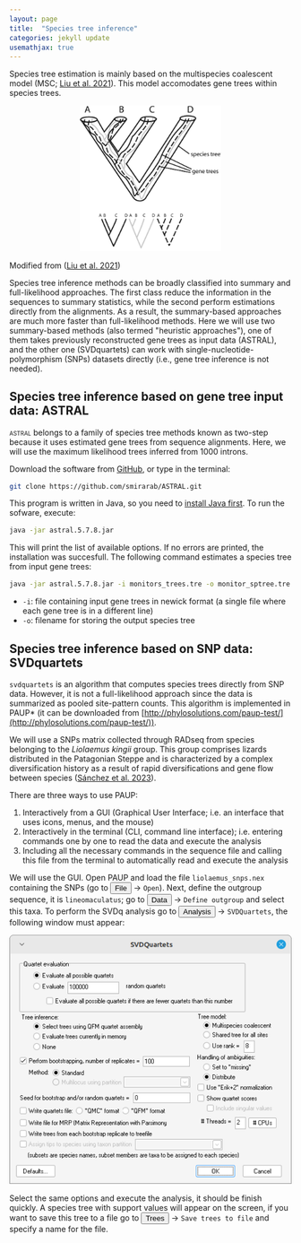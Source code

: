 ```yaml
---
layout: page
title:  "Species tree inference"
categories: jekyll update
usemathjax: true
---
```


Species tree estimation is mainly based on the multispecies coalescent model (MSC; [Liu et al. 2021](https://doi.org/10.1007/978-1-4939-9074-0_7)). This model accomodates gene trees within species trees.

<p align="center">
    <img src="./assets/MSC.png" width="50%"/>
    <figcaption>Modified from (<a href="https://doi.org/10.1007/978-1-4939-9074-0_7">Liu et al. 2021</a>)</figcaption>
</p>

Species tree inference methods can be broadly classified into summary and full-likelihood approaches. The first class reduce the information in the sequences to summary statistics, while the second perform estimations directly from the alignments. As a result, the summary-based approaches are much more faster than full-likelihood methods. Here we will use two summary-based methods (also termed "heuristic approaches"), one of them takes previously reconstructed gene trees as input data (ASTRAL), and the other one (SVDquartets) can work with single-nucleotide-polymorphism (SNPs) datasets directly (i.e., gene tree inference is not needed).

## Species tree inference based on gene tree input data: ASTRAL

<span style="font-variant: small-caps;">astral</span> belongs to a family of species tree methods known as two-step because it uses estimated gene trees from sequence alignments. Here, we will use the maximum likelihood trees inferred from 1000 introns.

Download the software from [GitHub](https://github.com/smirarab/ASTRAL/archive/refs/heads/master.zip), or type in the terminal:

```sh
git clone https://github.com/smirarab/ASTRAL.git
```

This program is written in Java, so you need to [install Java first](https://www.java.com/en/download/help/download_options.html). To run the sofware, execute:

```sh
java -jar astral.5.7.8.jar
```

This will print the list of available options. If no errors are printed, the installation was succesfull. The following command estimates a species tree from input gene trees:

```sh
java -jar astral.5.7.8.jar -i monitors_trees.tre -o monitor_sptree.tre
```

- `-i`: file containing input gene trees in newick format (a single file where each gene tree is in a different line)
- `-o`: filename for storing the output species tree


## Species tree inference based on SNP data: SVDquartets

`svdquartets` is an algorithm that computes species trees directly from SNP data. However, it is not a full-likelihood approach since the data is summarized as pooled site-pattern counts. This algorithm is implemented in <span style="font-variant: small-caps;">PAUP*</span> (it can be downloaded from [http://phylosolutions.com/paup-test/](http://phylosolutions.com/paup-test/)).

We will use a SNPs matrix collected through RADseq from species belonging to the *Liolaemus kingii* group. This group comprises lizards distributed in the Patagonian Steppe and is characterized by a complex diversification history as a result of rapid diversifications and gene flow between species ([Sánchez et al. 2023](https://doi.org/10.1093/sysbio/syad019)).

There are three ways to use PAUP: 

1. Interactively from a GUI (Graphical User Interface; i.e. an interface that uses icons, menus, and the mouse)
2. Interactively in the terminal (CLI, command line interface); i.e. entering commands one by one to read the data and execute the analysis
3. Including all the necessary commands in the sequence file and calling this file from the terminal to automatically read and execute the analysis

We will use the GUI. Open PAUP and load the file `liolaemus_snps.nex` containing the SNPs (go to <button>File</button> &rarr; `Open`). Next, define the outgroup sequence, it is `lineomaculatus`; go to <button>Data</button> &rarr; `Define outgroup` and select this taxa. To perform the SVDq analysis go to <button>Analysis</button> &rarr; `SVDQuartets`, the following window must appear: 

<p align="center">
    <img src="./assets/paup.png"/>
</p>

Select the same options and execute the analysis, it should be finish quickly.
A species tree with support values will appear on the screen, if you want to save this tree to a file go to <button>Trees</button> &rarr; `Save trees to file` and specify a name for the file.
